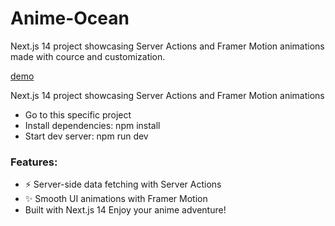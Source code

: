 # Anime-Ocean
Next.js 14 project showcasing Server Actions and Framer Motion animations made with cource and customization.

[demo](https://anime-ocean.vercel.app)

Next.js 14 project showcasing Server Actions and Framer Motion animations
- Go to this specific project
- Install dependencies: npm install
- Start dev server: npm run dev
### Features:
- ⚡️ Server-side data fetching with Server Actions
- ✨ Smooth UI animations with Framer Motion
- Built with Next.js 14
Enjoy your anime adventure!

